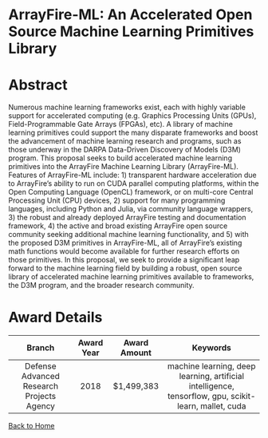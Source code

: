 
ArrayFire-ML: An Accelerated Open Source Machine Learning Primitives Library
============================================================================

# Abstract


Numerous machine learning frameworks exist, each with highly variable support for accelerated computing (e.g. Graphics Processing Units (GPUs), Field-Programmable Gate Arrays (FPGAs), etc). A library of machine learning primitives could support the many disparate frameworks and boost the advancement of machine learning research and programs, such as those underway in the DARPA Data-Driven Discovery of Models (D3M) program. This proposal seeks to build accelerated machine learning primitives into the ArrayFire Machine Learning Library (ArrayFire-ML). Features of ArrayFire-ML include: 1) transparent hardware acceleration due to ArrayFire’s ability to run on CUDA parallel computing platforms, within the Open Computing Language (OpenCL) framework, or on multi-core Central Processing Unit (CPU) devices, 2) support for many programming languages, including Python and Julia, via community language wrappers, 3) the robust and already deployed ArrayFire testing and documentation framework, 4) the active and broad existing ArrayFire open source community seeking additional machine learning functionality, and 5) with the proposed D3M primitives in ArrayFire-ML, all of ArrayFire’s existing math functions would become available for further research efforts on those primitives. In this proposal, we seek to provide a significant leap forward to the machine learning field by building a robust, open source library of accelerated machine learning primitives available to frameworks, the D3M program, and the broader research community.  

# Award Details

|Branch|Award Year|Award Amount|Keywords|
| :---: | :---: | :---: | :---: |
|Defense Advanced Research Projects Agency|2018|$1,499,383|machine learning, deep learning, artificial intelligence, tensorflow, gpu, scikit-learn, mallet, cuda|
  
  


[Back to Home](https://github.com/chrischow/dod_sbir_awards#1216)